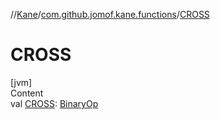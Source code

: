 //[Kane](../index.md)/[com.github.jomof.kane.functions](index.md)/[CROSS](-c-r-o-s-s.md)



# CROSS  
[jvm]  
Content  
val [CROSS](-c-r-o-s-s.md): [BinaryOp](../com.github.jomof.kane.impl/-binary-op/index.md)  




